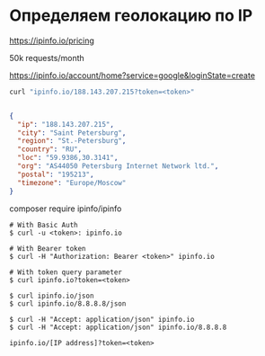 # Определяем геолокацию по IP

https://ipinfo.io/pricing

50k requests/month

https://ipinfo.io/account/home?service=google&loginState=create

```sh
curl "ipinfo.io/188.143.207.215?token=<token>"
```

```json

{
  "ip": "188.143.207.215",
  "city": "Saint Petersburg",
  "region": "St.-Petersburg",
  "country": "RU",
  "loc": "59.9386,30.3141",
  "org": "AS44050 Petersburg Internet Network ltd.",
  "postal": "195213",
  "timezone": "Europe/Moscow"
}
```

composer require ipinfo/ipinfo

```shell
# With Basic Auth
$ curl -u <token>: ipinfo.io

# With Bearer token
$ curl -H "Authorization: Bearer <token>" ipinfo.io

# With token query parameter
$ curl ipinfo.io?token=<token>

$ curl ipinfo.io/json
$ curl ipinfo.io/8.8.8.8/json

$ curl -H "Accept: application/json" ipinfo.io
$ curl -H "Accept: application/json" ipinfo.io/8.8.8.8

ipinfo.io/[IP address]?token=<token>
```